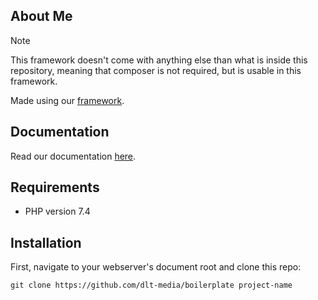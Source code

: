 ## About Me

> [!NOTE]  
> This framework doesn't come with anything else than what is inside this repository, meaning that composer is not required, but is usable in this framework. 

Made using our [framework](https://github.com/weavable/framework/).

## Documentation

Read our documentation [here](https://dlt-media.github.io/docs/).

## Requirements
- PHP version 7.4

## Installation
First, navigate to your webserver's document root and clone this repo:

    git clone https://github.com/dlt-media/boilerplate project-name
